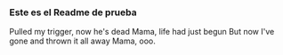 ### Este es el Readme de prueba

Pulled my trigger, now he's dead
Mama, life had just begun
But now I've gone and thrown it all away
Mama, ooo.